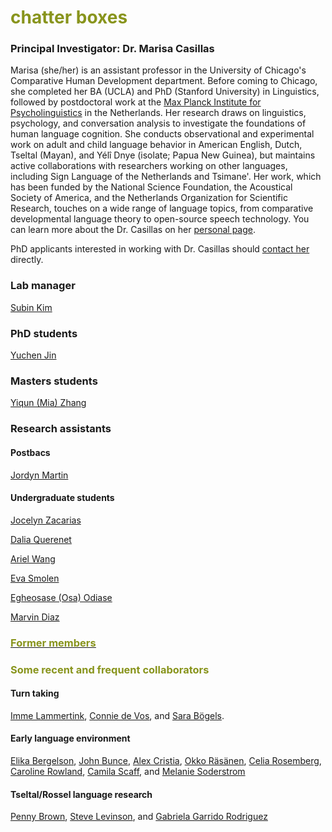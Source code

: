 # <span style="color:#88941c"> chatter boxes </span>

### Principal Investigator: Dr. Marisa Casillas
Marisa (she/her) is an assistant professor in the University of Chicago's Comparative Human Development department. Before coming to Chicago, she completed her BA (UCLA) and PhD (Stanford University) in Linguistics, followed by postdoctoral work at the [Max Planck Institute for Psycholinguistics](https://www.mpi.nl/) in the Netherlands. Her research draws on linguistics, psychology, and conversation analysis to investigate the foundations of human language cognition. She conducts observational and experimental work on adult and child language behavior in American English, Dutch, Tseltal (Mayan), and Yélî Dnye (isolate; Papua New Guinea), but maintains active collaborations with researchers working on other languages, including Sign Language of the Netherlands and Tsimane'. Her work, which has been funded by the National Science Foundation, the Acoustical Society of America, and the Netherlands Organization for Scientific Research, touches on a wide range of language topics, from comparative developmental language theory to open-source speech technology. You can learn more about the Dr. Casillas on her [personal page](/bios/marisa-aboutme/).

PhD applicants interested in working with Dr. Casillas should [contact her](/contact/) directly.

### Lab manager

[Subin Kim](/bios/subin-aboutme/)

### PhD students

[Yuchen Jin](/bios/yuchen-aboutme/)

### Masters students

[Yiqun (Mia) Zhang](/bios/mia-aboutme/)

### Research assistants

#### Postbacs
[Jordyn Martin](/bios/jordyn-aboutme/)

#### Undergraduate students

[Jocelyn Zacarias](/bios/jocelyn-aboutme/)

[Dalia Querenet](/bios/dalia-aboutme/)

[Ariel Wang](/bios/ariel-aboutme/)

[Eva Smolen](/bios/eva-aboutme/)

[Egheosase (Osa) Odiase](/bios/osa-aboutme/)

[Marvin Diaz](/bios/marvin-aboutme/)

### <a href="/former-members/"><u><span style="color:#88941c"> Former members</span></u></a>

### <span style="color:#88941c"> Some recent and frequent collaborators </span>

#### Turn taking

[Imme Lammertink](https://sites.google.com/site/immelammertink/home), [Connie de Vos](https://research.tilburguniversity.edu/en/persons/connie-de-vos), and [Sara Bögels](https://research.tilburguniversity.edu/en/persons/sara-b%C3%B6gels).

#### Early language environment

[Elika Bergelson](https://bergelsonlab.com/bergelson-personal-page.html), [John Bunce](https://www.researchgate.net/profile/John_Bunce), [Alex Cristia](https://sites.google.com/site/acrsta/), [Okko Räsänen](https://www.tuni.fi/en/okko-rasanen), [Celia Rosemberg](http://www.ciipme-conicet.gov.ar/wordpress/rosemberg-celia-renata/), [Caroline Rowland](https://www.mpi.nl/people/rowland-caroline), [Camila Scaff](https://camilascaff.com/), and [Melanie Soderstrom](https://home.cc.umanitoba.ca/~soderstr/)

#### Tseltal/Rossel language research

[Penny Brown](https://www.mpi.nl/people/brown-penelope), [Steve Levinson](https://www.mpi.nl/people/levinson-stephen), and [Gabriela Garrido Rodriguez](https://www.researchgate.net/profile/Gabriela_Garrido_Rodriguez)
